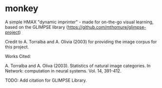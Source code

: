 monkey
======

A simple HMAX "dynamic imprinter" - made for on-the-go visual learning, based on the GLIMPSE library (https://github.com/mthomure/glimpse-project)

Credit to A. Torralba and A. Olivia (2003) for providing the image corpus for this project.

Works Cited:

A. Torralba and A. Oliva (2003). Statistics of natural image categories. In Network: computation in neural systems. Vol. 14, 391-412.

TODO: Add citation for GLIMPSE Library.
